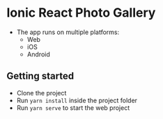# Ionic React Photo Gallery
- The app runs on multiple platforms:
  - Web
  - iOS
  - Android

## Getting started
- Clone the project
- Run `yarn install` inside the project folder
- Run `yarn serve` to start the web project